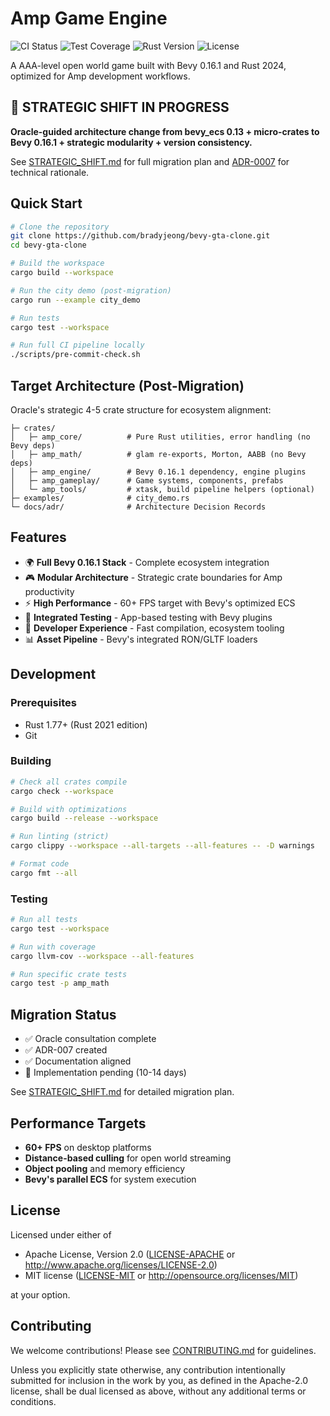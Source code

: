 # Amp Game Engine

![CI Status](https://github.com/bradyjeong/bevy-gta-clone/workflows/CI/badge.svg)
![Test Coverage](https://codecov.io/gh/bradyjeong/bevy-gta-clone/branch/main/graph/badge.svg)
![Rust Version](https://img.shields.io/badge/rust-1.85+-blue.svg)
![License](https://img.shields.io/badge/license-MIT%20OR%20Apache--2.0-blue.svg)

A AAA-level open world game built with Bevy 0.16.1 and Rust 2024, optimized for Amp development workflows.

## 🚨 STRATEGIC SHIFT IN PROGRESS

**Oracle-guided architecture change from bevy_ecs 0.13 + micro-crates to Bevy 0.16.1 + strategic modularity + version consistency.**

See [STRATEGIC_SHIFT.md](STRATEGIC_SHIFT.md) for full migration plan and [ADR-0007](docs/adr/0007-strategic-shift-bevy-meta-crate.md) for technical rationale.

## Quick Start

```bash
# Clone the repository
git clone https://github.com/bradyjeong/bevy-gta-clone.git
cd bevy-gta-clone

# Build the workspace
cargo build --workspace

# Run the city demo (post-migration)
cargo run --example city_demo

# Run tests
cargo test --workspace

# Run full CI pipeline locally
./scripts/pre-commit-check.sh
```

## Target Architecture (Post-Migration)

Oracle's strategic 4-5 crate structure for ecosystem alignment:

```
├─ crates/
│   ├─ amp_core/          # Pure Rust utilities, error handling (no Bevy deps)
│   ├─ amp_math/          # glam re-exports, Morton, AABB (no Bevy deps)  
│   ├─ amp_engine/        # Bevy 0.16.1 dependency, engine plugins
│   ├─ amp_gameplay/      # Game systems, components, prefabs
│   └─ amp_tools/         # xtask, build pipeline helpers (optional)
├─ examples/              # city_demo.rs
└─ docs/adr/              # Architecture Decision Records
```

## Features

- 🌍 **Full Bevy 0.16.1 Stack** - Complete ecosystem integration
- 🎮 **Modular Architecture** - Strategic crate boundaries for Amp productivity  
- ⚡ **High Performance** - 60+ FPS target with Bevy's optimized ECS
- 🧪 **Integrated Testing** - App-based testing with Bevy plugins
- 🔧 **Developer Experience** - Fast compilation, ecosystem tooling
- 📊 **Asset Pipeline** - Bevy's integrated RON/GLTF loaders

## Development

### Prerequisites

- Rust 1.77+ (Rust 2021 edition)
- Git

### Building

```bash
# Check all crates compile
cargo check --workspace

# Build with optimizations
cargo build --release --workspace

# Run linting (strict)
cargo clippy --workspace --all-targets --all-features -- -D warnings

# Format code
cargo fmt --all
```

### Testing

```bash
# Run all tests
cargo test --workspace

# Run with coverage
cargo llvm-cov --workspace --all-features

# Run specific crate tests
cargo test -p amp_math
```

## Migration Status

- ✅ Oracle consultation complete
- ✅ ADR-007 created  
- ✅ Documentation aligned
- 🔄 Implementation pending (10-14 days)

See [STRATEGIC_SHIFT.md](STRATEGIC_SHIFT.md) for detailed migration plan.

## Performance Targets

- **60+ FPS** on desktop platforms
- **Distance-based culling** for open world streaming
- **Object pooling** and memory efficiency
- **Bevy's parallel ECS** for system execution

## License

Licensed under either of

- Apache License, Version 2.0 ([LICENSE-APACHE](LICENSE-APACHE) or http://www.apache.org/licenses/LICENSE-2.0)
- MIT license ([LICENSE-MIT](LICENSE-MIT) or http://opensource.org/licenses/MIT)

at your option.

## Contributing

We welcome contributions! Please see [CONTRIBUTING.md](CONTRIBUTING.md) for guidelines.

Unless you explicitly state otherwise, any contribution intentionally submitted for inclusion in the work by you, as defined in the Apache-2.0 license, shall be dual licensed as above, without any additional terms or conditions.
